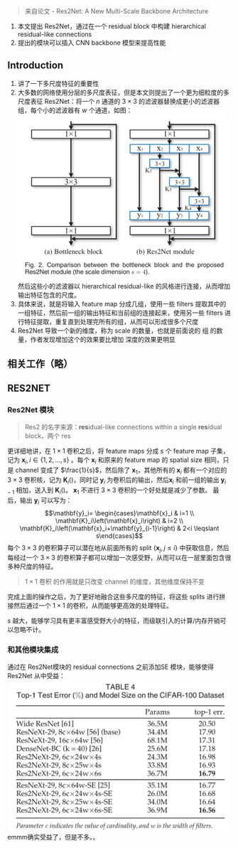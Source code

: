 > 来自论文 - Res2Net: A New Multi-Scale Backbone Architecture

1. 本文提出 Res2Net，通过在一个 residual block 中构建  hierarchical residual-like connections
2. 提出的模块可以插入 CNN backbone 模型来提高性能

## Introduction

1. 讲了一下多尺度特征的重要性
2. 大多数的网络使用分层的多尺度表征，但是本文则提出了一个更为细粒度的多尺度表征 Res2Net：将一个 $n$ 通道的 $3\times 3$ 的滤波器替换成更小的滤波器组，每个小的滤波器有 $w$ 个通道，如图：![](./image/Pasted%20image%2020230212204843.png)然后这些小的滤波器以 hierarchical residual-like 的风格进行连接，从而增加输出特征包含的尺度。
3. 具体来说，就是将输入 feature map 分成几组，使用一些 filters 提取其中的一组特征，然后前一组的输出特征和当前组的连接起来，使用另一些 filters 进行特征提取，重复直到处理完所有的组，从而可以形成很多个尺度
4. Res2Net 导致一个新的维度，称为 scale 的数量，也就是前面说的 组 的数量，作者发现增加这个的效果要比增加 深度的效果更明显

## 相关工作（略）

## RES2NET

### Res2Net 模块
> Res2 的名字来源：**res**idual-like connections within a single **res**idual block，两个 res

更详细地讲，在 $1\times 1$ 卷积之后，将 feature maps 分成 $s$ 个 feature map 子集，记为 $\mathbf{x}_{i},i\in \{1,2,\dots,s\}$  。每个 $\mathbf{x}_{i}$ 和原来的 feature map 的 spatial size 相同，只是 channel 变成了 $\frac{1}{s}$，然后除了 $\mathbf{x}_{1}$，其他所有的 $\mathbf{x}_{i}$ 都有一个对应的 $3\times 3$ 卷积核，记为 $\mathbf{K}_{i}()$，同时记 $\mathbf{y}_{i}$ 为卷积后的输出，然后$\boldsymbol{x}_{i}$ 和前一组的输出 $\mathbf{y}_{i-1}$ 相加，送入到 $\boldsymbol{K}_{i}()$。 $\mathbf{x}_{1}$ 不进行 $3\times 3$ 卷积的一个好处就是减少了参数。
最后，输出 $\mathbf{y}_{i}$ 可以写为：$$\mathbf{y}_i= \begin{cases}\mathbf{x}_i & i=1 \\ \mathbf{K}_i\left(\mathbf{x}_i\right) & i=2 \\ \mathbf{K}_i\left(\mathbf{x}_i+\mathbf{y}_{i-1}\right) & 2<i \leqslant s\end{cases}$$
每个 $3\times 3$ 的卷积算子可以潜在地从前面所有的 split $\left\{\mathbf{x}_j, j \leq i\right\}$ 中获取信息，然后每经过一个 $3\times 3$ 的卷积算子都可以增加一次感受野，从而可以在一层里面包含很多种尺度的特征。
>  $1\times 1$ 卷积 的作用就是只改变 channel 的维度，其他维度保持不变

完成上面的操作之后，为了更好地融合这些多尺度的特征，将这些 splits 进行拼接然后通过一个 $1\times 1$ 的卷积，从而能够更高效的处理特征。

$s$ 越大，能够学习具有更丰富感受野大小的特征，而级联引入的计算/内存开销可以忽略不计。

### 和其他模块集成

通过在 Res2Net模块的 residual connections 之前添加SE 模块，能够使得 Res2Net 从中受益：![](./image/Pasted%20image%2020230212211757.png)
emmm确实受益了，但是不多。。